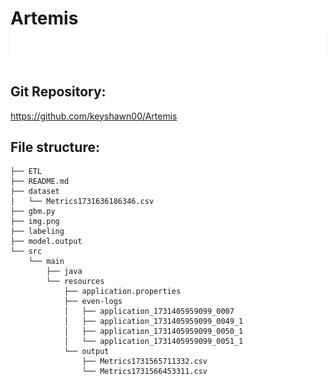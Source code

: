 # Artemis![img.png](img.png)
## Git Repository:
https://github.com/keyshawn00/Artemis
## File structure:
```nashorn js
├── ETL
├── README.md
├── dataset
│   └── Metrics1731636186346.csv
├── gbm.py
├── img.png
├── labeling
├── model.output
└── src
    └── main
        ├── java
        └── resources
            ├── application.properties
            ├── even-logs
            │   ├── application_1731405959099_0007
            │   ├── application_1731405959099_0049_1
            │   ├── application_1731405959099_0050_1
            │   └── application_1731405959099_0051_1
            └── output
                ├── Metrics1731565711332.csv
                └── Metrics1731566453311.csv



```